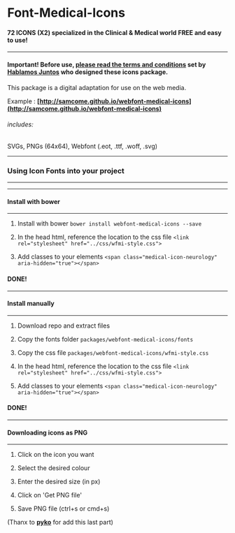 Font-Medical-Icons
==================

#### **72 ICONS (X2)** specialized in the Clinical & Medical world FREE and easy to use!
---
#### **Important!** Before use, **[please read the terms and conditions](http://www.hablamosjuntos.org/signage/symbols/faq.asp#2)** set by **[Hablamos Juntos](http://www.hablamosjuntos.org/)** who designed these icons package.

This package is a digital adaptation for use on the web media.

Example : **[http://samcome.github.io/webfont-medical-icons](http://samcome.github.io/webfont-medical-icons)**

###### includes:
SVGs, PNGs (64x64), Webfont (.eot, .ttf, .woff, .svg)

---
### Using Icon Fonts into your project
---


---
#### Install with bower
---

1. Install with bower
`bower install webfont-medical-icons --save`

2. In the head html, reference the location to the css file
`<link rel="stylesheet" href="../css/wfmi-style.css">`

3. Add classes to your elements
`<span class="medical-icon-neurology" aria-hidden="true"></span>`

#### DONE!

---
#### Install manually
---

1. Download repo and extract files

2. Copy the fonts folder
`packages/webfont-medical-icons/fonts`

3. Copy the css file
`packages/webfont-medical-icons/wfmi-style.css`

4. In the head html, reference the location to the css file
`<link rel="stylesheet" href="../css/wfmi-style.css">`

5. Add classes to your elements
`<span class="medical-icon-neurology" aria-hidden="true"></span>`

#### DONE!

---
#### Downloading icons as PNG
---
1. Click on the icon you want

2. Select the desired colour

3. Enter the desired size (in px)

4. Click on 'Get PNG file'

5. Save PNG file (ctrl+s or cmd+s)

 (Thanx to **[pyko](https://github.com/pyko)** for add this last part)
